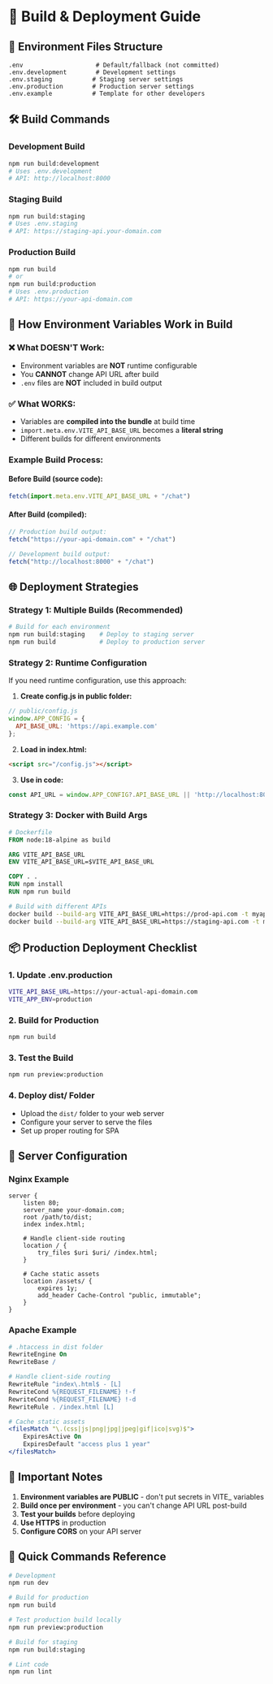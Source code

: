 # 🚀 Build & Deployment Guide

## 📁 **Environment Files Structure**
```
.env                    # Default/fallback (not committed)
.env.development        # Development settings
.env.staging           # Staging server settings  
.env.production        # Production server settings
.env.example           # Template for other developers
```

## 🛠️ **Build Commands**

### **Development Build**
```bash
npm run build:development
# Uses .env.development
# API: http://localhost:8000
```

### **Staging Build** 
```bash
npm run build:staging
# Uses .env.staging
# API: https://staging-api.your-domain.com
```

### **Production Build**
```bash
npm run build
# or
npm run build:production
# Uses .env.production  
# API: https://your-api-domain.com
```

## 🔄 **How Environment Variables Work in Build**

### **❌ What DOESN'T Work:**
- Environment variables are **NOT** runtime configurable
- You **CANNOT** change API URL after build
- `.env` files are **NOT** included in build output

### **✅ What WORKS:**
- Variables are **compiled into the bundle** at build time
- `import.meta.env.VITE_API_BASE_URL` becomes a **literal string**
- Different builds for different environments

### **Example Build Process:**

#### **Before Build (source code):**
```javascript
fetch(import.meta.env.VITE_API_BASE_URL + "/chat")
```

#### **After Build (compiled):**
```javascript
// Production build output:
fetch("https://your-api-domain.com" + "/chat")

// Development build output:  
fetch("http://localhost:8000" + "/chat")
```

## 🌐 **Deployment Strategies**

### **Strategy 1: Multiple Builds (Recommended)**
```bash
# Build for each environment
npm run build:staging    # Deploy to staging server
npm run build            # Deploy to production server
```

### **Strategy 2: Runtime Configuration**
If you need runtime configuration, use this approach:

1. **Create config.js in public folder:**
```javascript
// public/config.js
window.APP_CONFIG = {
  API_BASE_URL: 'https://api.example.com'
};
```

2. **Load in index.html:**
```html
<script src="/config.js"></script>
```

3. **Use in code:**
```javascript
const API_URL = window.APP_CONFIG?.API_BASE_URL || 'http://localhost:8000';
```

### **Strategy 3: Docker with Build Args**
```dockerfile
# Dockerfile
FROM node:18-alpine as build

ARG VITE_API_BASE_URL
ENV VITE_API_BASE_URL=$VITE_API_BASE_URL

COPY . .
RUN npm install
RUN npm run build
```

```bash
# Build with different APIs
docker build --build-arg VITE_API_BASE_URL=https://prod-api.com -t myapp:prod .
docker build --build-arg VITE_API_BASE_URL=https://staging-api.com -t myapp:staging .
```

## 📦 **Production Deployment Checklist**

### **1. Update .env.production**
```bash
VITE_API_BASE_URL=https://your-actual-api-domain.com
VITE_APP_ENV=production
```

### **2. Build for Production**
```bash
npm run build
```

### **3. Test the Build**
```bash
npm run preview:production
```

### **4. Deploy dist/ Folder**
- Upload the `dist/` folder to your web server
- Configure your server to serve the files
- Set up proper routing for SPA

## 🔧 **Server Configuration**

### **Nginx Example**
```nginx
server {
    listen 80;
    server_name your-domain.com;
    root /path/to/dist;
    index index.html;
    
    # Handle client-side routing
    location / {
        try_files $uri $uri/ /index.html;
    }
    
    # Cache static assets
    location /assets/ {
        expires 1y;
        add_header Cache-Control "public, immutable";
    }
}
```

### **Apache Example**
```apache
# .htaccess in dist folder
RewriteEngine On
RewriteBase /

# Handle client-side routing
RewriteRule ^index\.html$ - [L]
RewriteCond %{REQUEST_FILENAME} !-f
RewriteCond %{REQUEST_FILENAME} !-d
RewriteRule . /index.html [L]

# Cache static assets
<filesMatch "\.(css|js|png|jpg|jpeg|gif|ico|svg)$">
    ExpiresActive On
    ExpiresDefault "access plus 1 year"
</filesMatch>
```

## 🚨 **Important Notes**

1. **Environment variables are PUBLIC** - don't put secrets in VITE_ variables
2. **Build once per environment** - you can't change API URL post-build
3. **Test your builds** before deploying
4. **Use HTTPS** in production
5. **Configure CORS** on your API server

## 🎯 **Quick Commands Reference**

```bash
# Development
npm run dev

# Build for production
npm run build

# Test production build locally
npm run preview:production

# Build for staging
npm run build:staging

# Lint code
npm run lint
```
